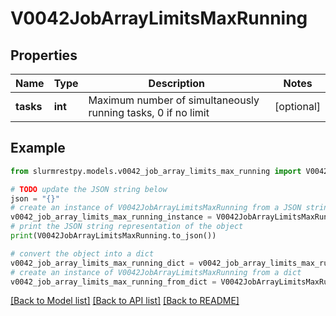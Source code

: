 # V0042JobArrayLimitsMaxRunning


## Properties

Name | Type | Description | Notes
------------ | ------------- | ------------- | -------------
**tasks** | **int** | Maximum number of simultaneously running tasks, 0 if no limit | [optional]

## Example

```python
from slurmrestpy.models.v0042_job_array_limits_max_running import V0042JobArrayLimitsMaxRunning

# TODO update the JSON string below
json = "{}"
# create an instance of V0042JobArrayLimitsMaxRunning from a JSON string
v0042_job_array_limits_max_running_instance = V0042JobArrayLimitsMaxRunning.from_json(json)
# print the JSON string representation of the object
print(V0042JobArrayLimitsMaxRunning.to_json())

# convert the object into a dict
v0042_job_array_limits_max_running_dict = v0042_job_array_limits_max_running_instance.to_dict()
# create an instance of V0042JobArrayLimitsMaxRunning from a dict
v0042_job_array_limits_max_running_from_dict = V0042JobArrayLimitsMaxRunning.from_dict(v0042_job_array_limits_max_running_dict)
```
[[Back to Model list]](../README.md#documentation-for-models) [[Back to API list]](../README.md#documentation-for-api-endpoints) [[Back to README]](../README.md)


